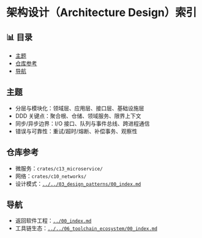 ﻿# 架构设计（Architecture Design）索引


## 📊 目录

- [主题](#主题)
- [仓库参考](#仓库参考)
- [导航](#导航)


## 主题

- 分层与模块化：领域层、应用层、接口层、基础设施层
- DDD 关键点：聚合根、仓储、领域服务、限界上下文
- 同步/异步边界：I/O 接口、队列与事件总线、跨进程通信
- 错误与可靠性：重试/超时/熔断、补偿事务、观察性

## 仓库参考

- 微服务：`crates/c13_microservice/`
- 网络：`crates/c10_networks/`
- 设计模式：[`../../03_design_patterns/00_index.md`](../../03_design_patterns/00_index.md)

## 导航

- 返回软件工程：[`../00_index.md`](../00_index.md)
- 工具链生态：[`../../06_toolchain_ecosystem/00_index.md`](../../06_toolchain_ecosystem/00_index.md)
